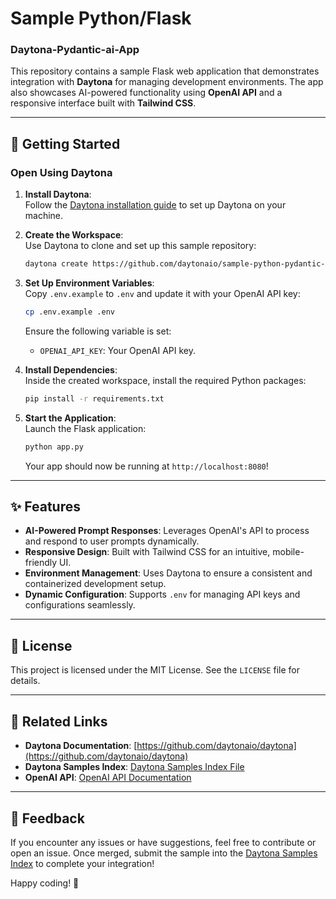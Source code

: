 


# Sample Python/Flask  
### Daytona-Pydantic-ai-App
This repository contains a sample Flask web application that demonstrates integration with **Daytona** for managing development environments. The app also showcases AI-powered functionality using **OpenAI API** and a responsive interface built with **Tailwind CSS**.  

---

## 🚀 Getting Started  

### Open Using Daytona  

1. **Install Daytona**:  
   Follow the [Daytona installation guide](https://www.daytona.io/docs/installation/installation/) to set up Daytona on your machine.  

2. **Create the Workspace**:  
   Use Daytona to clone and set up this sample repository:  
   ```bash  
   daytona create https://github.com/daytonaio/sample-python-pydantic-ai.git  
   ```  

3. **Set Up Environment Variables**:  
   Copy `.env.example` to `.env` and update it with your OpenAI API key:  
   ```bash  
   cp .env.example .env  
   ```  
   Ensure the following variable is set:  
   - `OPENAI_API_KEY`: Your OpenAI API key.  

4. **Install Dependencies**:  
   Inside the created workspace, install the required Python packages:  
   ```bash  
   pip install -r requirements.txt  
   ```  

5. **Start the Application**:  
   Launch the Flask application:  
   ```bash  
   python app.py  
   ```  
   Your app should now be running at `http://localhost:8080`!  

---

## ✨ Features  

- **AI-Powered Prompt Responses**: Leverages OpenAI's API to process and respond to user prompts dynamically.  
- **Responsive Design**: Built with Tailwind CSS for an intuitive, mobile-friendly UI.  
- **Environment Management**: Uses Daytona to ensure a consistent and containerized development setup.  
- **Dynamic Configuration**: Supports `.env` for managing API keys and configurations seamlessly.  

---

## 📝 License  

This project is licensed under the MIT License. See the `LICENSE` file for details.  

---

## 🔗 Related Links  

- **Daytona Documentation**: [https://github.com/daytonaio/daytona](https://github.com/daytonaio/daytona)  
- **Daytona Samples Index**: [Daytona Samples Index File](https://github.com/daytonaio/daytona/blob/main/hack/samples/index.json)  
- **OpenAI API**: [OpenAI API Documentation](https://platform.openai.com/docs/)  

---

## 💬 Feedback  

If you encounter any issues or have suggestions, feel free to contribute or open an issue. Once merged, submit the sample into the [Daytona Samples Index](https://github.com/daytonaio/daytona/blob/main/hack/samples/index.json) to complete your integration!  

Happy coding! 🚀  
```

